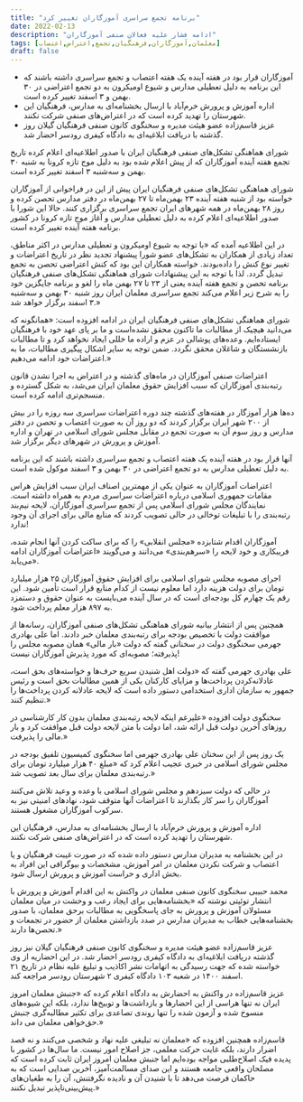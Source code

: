 ```yaml
---
title: "برنامه تجمع سراسری آموزگاران تغییر کرد"
date: 2022-02-13
description: "ادامه فشار علیه فعالان صنفی آموزگاران"
tags: [معلمان,آموزگاران,فرهنگیان,تجمع,اعتراض,اعتصاب]
draft: false
---
```

- آموزگاران قرار بود در هفته آینده یک هفته اعتصاب و تجمع سراسری داشته باشند که این برنامه به دلیل تعطیلی مدارس و شیوع اومیکرون به دو تجمع اعتراضی در ۳۰ بهمن و ۳ اسفند تغییر کرده است.
- اداره آموزش و پرورش خرم‌آباد با ارسال بخشنامه‌ای به مدارس، فرهنگیان این شهرستان را تهدید کرده است که در اعتراض‌های صنفی شرکت نکنند.
- عزیز قاسم‌زاده عضو هیئت مدیره و سخنگوی کانون صنفی فرهنگیان گیلان روز گذشته با دریافت ابلاغیه‌ای به دادگاه کیفری رودسر احضار شد.


شورای هماهنگی تشکل‌های صنفی فرهنگیان ایران با صدور اطلاعیه‌ای اعلام کرده تاریخ تجمع هفته آینده آموزگاران که از پیش اعلام شده بود به دلیل موج تازه کرونا به شنبه ۳۰ بهمن و سه‌شنبه ۳ اسفند تغییر کرده است.

شورای هماهنگی تشکل‌های صنفی فرهنگیان ایران پیش از این در فراخوانی از آموزگاران خواسته بود از شنبه هفته آینده ۲۳ بهمن‌ماه تا ۲۷ بهمن‌ماه در دفتر مدارس تحصن کرده و روز ۲۸ بهمن‌ماه در همه شهرهای ایران تجمع سراسری برگزاری کنند. حالا این شورا با صدور اطلاعیه‌ای اعلام کرده به دلیل تعطیلی مدارس و آغاز موج تازه کرونا در کشور برنامه هفته آینده تغییر کرده است.

در این اطلاعیه آمده که «با توجه به شیوع اومیکرون و تعطیلی مدارس در اکثر مناطق، تعداد زیادی از همکاران به تشکل‌های عضو شورا پیشنهاد تجدید نظر در تاریخ اعتراضات و تغییر نوع کنش را داده‌بودند. خواسته همکاران این بود که کنش اعتراضی تحصن به تجمع تبدیل گردد. لذا با توجه به این پیشنهادات شورای هماهنگی تشکل‌های صنفی فرهنگیان برنامه تحصن و تجمع هفته آینده یعنی از ۲۳ تا ۲۷ بهمن ماه را لغو و برنامه جایگزین خود را به شرح زیر اعلام می‌کند تجمع سراسری معلمان ایران روز شنبه ۳۰ بهمن و سه‌شنبه ۳ اسفند برگزار خواهد شد.»

شورای هماهنگی تشکل‌های صنفی فرهنگیان ایران در ادامه افزوده است: «همانگونه که می‌دانید هیچیک از مطالبات ما تاکنون محقق نشده‌است و ما بر پای عهد خود با فرهنگیان ایستاده‌ایم. وعده‌های پوشالی در عزم و اراده ما خللی ایجاد نخواهد کرد و تا مطالبات بازنشستگان و شاغلان محقق نگردد. ضمن توجه به سایر اشکال پیگیری مطالبات، ما به اعتراضات خود ادامه می‌دهیم.»

اعتراضات صنفی آموزگاران در ماه‌های گذشته و در اعتراض به اجرا نشدن قانون رتبه‌بندی آموزگاران که سبب افزایش حقوق معلمان ایران می‌شد، به شکل گسترده و منسجم‌تری ادامه کرده است.

ده‌ها هزار آموزگار در هفته‌های گذشته چند دوره اعتراضات سراسری سه روزه را در بیش از ۲۰۰ شهر ایران برگزار کردند که دو روز آن به صورت اعتصاب و تحصن در دفتر مدارس و روز سوم آن به صورت تجمع در مقابل مجلس شورای اسلامی در تهران و اداره آموزش و پرورش در شهرهای دیگر برگزار شد.

آنها قرار بود در هفته آینده یک هفته اعتصاب و تجمع سراسری داشته باشند که این برنامه به دلیل تعطیلی مدارس به دو تجمع اعتراضی در ۳۰ بهمن و ۳ اسفند موکول شده است.

اعتراضات آموزگاران به عنوان یکی از مهمترین اصناف ایران سبب افزایش هراس مقامات جمهوری اسلامی درباره اعتراضات سراسری مردم به همراه داشته است. نمایندگان مجلس شورای اسلامی پس از تجمع سراسری آموزگاران، لایحه نیم‌بند رتبه‌بندی را با تبلیغات توخالی در حالی تصویب کردند که منابع مالی برای اجرای آن وجود ندارد!

آموزگاران اقدام شتابزده «مجلس انقلابی» را که برای ساکت کردن آنها انجام شده، فریبکاری و خود لایحه را «سرهم‌بندی» می‌دانند و می‌گویند «اعتراضات آموزگاران ادامه می‌یابد».

اجرای مصوبه مجلس شورای اسلامی برای افزایش حقوق آموزگاران ۲۵ هزار میلیارد تومان برای دولت هزینه دارد اما معلوم نیست از کدام منابع قرار است تأمین شود. این رقم یک چهارم کل بودجه‌ای است که در سال آینده می‌بایست به عنوان حقوق و دستمزد به ۸۹۷ هزار معلم پرداخت شود.

همچنین پس از انتشار بیانیه شورای هماهنگی تشکل‌های صنفی آموزگاران، رسانه‌ها از موافقت دولت با تخصیص بودجه برای رتبه‌بندی معلمان خبر دادند. اما علی بهادری‌ جهرمی سخنگوی دولت در سخنانی گفته که دولت «بار مالی» همان مصوبه مجلس را پذیرفته؛ مصوبه‌ای که مورد پذیرش آموزگاران نیست!

علی بهادری جهرمی گفته که «دولت اهل شنیدن سریع حرف‌ها و خواسته‌های بحق است، عادلانه‌کردن پرداخت‌ها و مزایای کارکنان یکی از همین مطالبات بحق است و رئیس جمهور به سازمان اداری استخدامی دستور داده است که لایحه عادلانه کردن پرداخت‌ها را تنظیم کنند.»

سخنگوی دولت افزوده «علیرغم اینکه لایحه رتبه‌بندی معلمان بدون کار کارشناسی در روز‌های آخرین دولت قبل ارائه شد، اما دولت با متن لایحه دولت قبل موافقت کرد و بار مالی را پذیرفت.»

یک روز پس از این سخنان علی بهادری جهرمی اما سخنگوی کمیسیون تلفیق بودجه در مجلس شورای اسلامی در خبری عجیب اعلام کرد که «مبلغ ۴۰ هزار میلیارد تومان برای رتبه‌بندی معلمان برای سال بعد تصویب شد.»

در حالی که دولت سیزدهم و مجلس شورای اسلامی با وعده و وعید تلاش می‌کنند آموزگاران را سر کار بگذارند تا اعتراضات آنها متوقف شود، نهادهای امنیتی نیز به سرکوب آموزگاران مشغول هستند.

اداره آموزش و پرورش خرم‌آباد با ارسال بخشنامه‌ای به مدارس، فرهنگیان این شهرستان را تهدید کرده است که در اعتراض‌های صنفی شرکت نکنند.

در این بخشنامه به مدیران مدارس دستور داده شده که در صورت غیبت فرهنگیان و یا اعتصاب و شرکت نکردن معلمان در امر آموزش، مشخصات و بیوگرافی این افراد به بخش اداری و حراست آموزش و پرورش ارسال شود.

محمد حبیبی سخنگوی کانون صنفی معلمان در واکنش به این اقدام آموزش و پرورش با انتشار توئیتی نوشته که «بخشنامه‌هایی برای ایجاد رعب و وحشت در میان معلمان مسئولان آموزش و پرورش به جای پاسخگویی به مطالبات برحق معلمان، با صدور بخشنامه‌هایی خطاب به مدیران مدارس در صدد بازداشتن معلمان از حضور در تجمعات و تحصن‌ها دارند.»

عزیز قاسم‌زاده عضو هیئت مدیره و سخنگوی کانون صنفی فرهنگیان گیلان نیز روز گذشته دریافت ابلاغیه‌ای به دادگاه کیفری رودسر احضار شد. در این احضاریه از وی خواسته شده که جهت رسیدگی به اتهامات نشر اکاذیب و تبلیغ علیه نظام در تاریخ ۲۱ اسفند ۱۴۰۰ در شعبه ۱۰۳ دادگاه کیفری ۲ شهرستان رودسر مراجعه کند.

عزیز قاسم‌زاده در واکنش به احضارش به دادگاه اعلام کرده که «جنبش معلمان امروز ایران نه تنها هراسی از این احضارها و بازداشت‌ها و توبیخ‌ها ندارد، بلکه این شیوه‌های منسوخ شده و آزمون شده را تنها روندی تصاعدی برای تکثیر مطالبه‌گری جنبش حق‌خواهی معلمان می داند.»

قاسم‌زاده همچنین افزوده که «معلمان نه تبلیغی علیه نهاد و شخصی می‌کنند و نه قصد اضرار دارند، بلکه غایت حرکت معلمی، جز اصلاح امور نیست. ما سال‌ها در کشور با پدیده فیک اصلاح‌طلبی مواجه بوده‌ایم اما جنبش معلمان امروز ایران ثابت کرده است که مصلحان واقعی جامعه هستند و این صدای مسالمت‌آمیز، آخرین صدایی است که به حاکمان فرصت می‌دهد تا با شنیدن آن و نادیده نگرفتنش، آن را به طغیان‌های پیش‌بینی‌ناپذیر تبدیل نکنند.»
